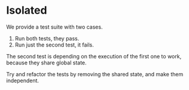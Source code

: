 # Isolated

We provide a test suite with two cases.

1. Run both tests, they pass.
2. Run just the second test, it fails.

The second test is depending on the execution of the first one to work, because they share global state.

Try and refactor the tests by removing the shared state, and make them independent.